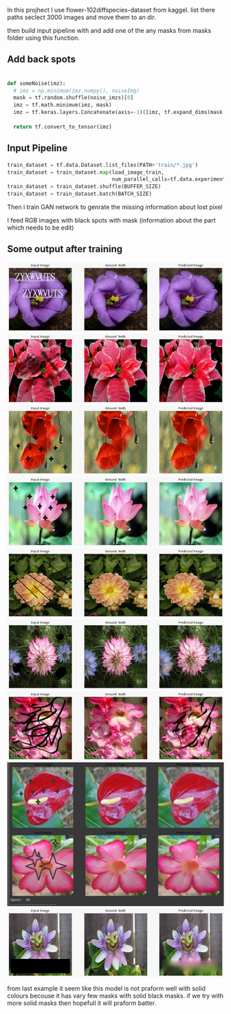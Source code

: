 In this projhect I use flower-102diffspecies-dataset from kaggel. list there paths seclect 3000 images and move them to an dir.

then build input pipeline with and add one of the any masks from masks folder using this function.

## Add back spots
```python

def someNoise(imz):
  # imz = np.minimum(imz.numpy(), noiseImg)
  mask = tf.random.shuffle(noise_imzs)[0]
  imz = tf.math.minimum(imz, mask)
  imz = tf.keras.layers.Concatenate(axis=-1)([imz, tf.expand_dims(mask[:, :, 0], -1)])

  return tf.convert_to_tensor(imz)
```


## Input Pipeline

```python
train_dataset = tf.data.Dataset.list_files(PATH+'train/*.jpg')
train_dataset = train_dataset.map(load_image_train,
                                  num_parallel_calls=tf.data.experimental.AUTOTUNE)
train_dataset = train_dataset.shuffle(BUFFER_SIZE)
train_dataset = train_dataset.batch(BATCH_SIZE)
```

Then i train GAN network to genrate the missing information about lost pixel 

I feed RGB images with black spots with mask (information about the part which needs to be edit)

## Some output after training

![alt text](https://github.com/i-am-creator/deeplearning/blob/master/Remove_black_ink/imzs/1%20(1).jpeg)
![alt text](https://github.com/i-am-creator/deeplearning/blob/master/Remove_black_ink/imzs/1%20(2).jpeg)
![alt text](https://github.com/i-am-creator/deeplearning/blob/master/Remove_black_ink/imzs/1%20(3).jpeg)
![alt text](https://github.com/i-am-creator/deeplearning/blob/master/Remove_black_ink/imzs/1%20(4).jpeg)
![alt text](https://github.com/i-am-creator/deeplearning/blob/master/Remove_black_ink/imzs/1%20(5).jpeg)
![alt text](https://github.com/i-am-creator/deeplearning/blob/master/Remove_black_ink/imzs/1%20(6).jpeg)
![alt text](https://github.com/i-am-creator/deeplearning/blob/master/Remove_black_ink/imzs/1%20(7).jpeg)
![alt text](https://github.com/i-am-creator/deeplearning/blob/master/Remove_black_ink/imzs/1%20(9).jpeg)
![alt text](https://github.com/i-am-creator/deeplearning/blob/master/Remove_black_ink/imzs/1%20(8).jpeg)


from last example it seem like this model is not praform well with solid colours becouse it has vary few masks with solid black masks.
if we try with more solid masks then hopefull it will praform batter.
